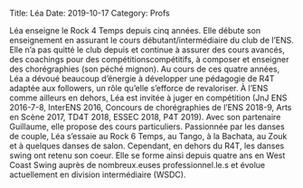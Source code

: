 Title: Léa 
Date: 2019-10-17
Category: Profs 


Léa enseigne le Rock 4 Temps depuis cinq années. Elle débute son enseignement en assurant le cours débutant/intermédiaire du club de l’ENS. Elle n’a pas quitté le club depuis et continue à assurer des cours avancés, des coachings pour des compétitionscompétitifs, à composer et enseigner des chorégraphies (son péché mignon). Au cours de ces quatre années, Léa a dévoué beaucoup d’énergie à développer une pédagogie de R4T adaptée aux followers, un rôle qu’elle s’efforce de revaloriser. À l’ENS comme ailleurs en dehors, Léa est invitée à juger en compétition (JnJ ENS 2016-7-8, InterENS 2016, Concours de chorégraphies de l’ENS 2018-9, Arts en Scène 2017, TD4T 2018, ESSEC 2018, P4T 2019). Avec son partenaire Guillaume, elle propose des cours particuliers. Passionnée par les danses de couple, Léa s’essaie au Rock 6 Temps, au Tango, à la Bachata, au Zouk et à quelques danses de salon. Cependant, en dehors du R4T, les danses swing ont retenu son coeur. Elle se forme ainsi depuis quatre ans en West Coast Swing auprès de nombreux.euses professionnel.le.s et évolue actuellement en division intermédiaire (WSDC). 

